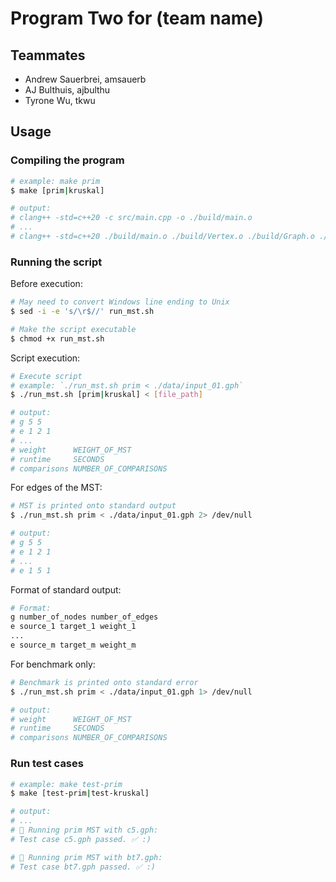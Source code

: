 # Program Two for (team name)

## Teammates

* Andrew Sauerbrei, amsauerb
* AJ Bulthuis, ajbulthu
* Tyrone Wu, tkwu

## Usage

### Compiling the program

```sh
# example: make prim
$ make [prim|kruskal]

# output: 
# clang++ -std=c++20 -c src/main.cpp -o ./build/main.o
# ...
# clang++ -std=c++20 ./build/main.o ./build/Vertex.o ./build/Graph.o ./build/BinaryHeap.o ./build/Time.o ./build/prim.o -o ./bin/prim
```

### Running the script

Before execution: 
```sh
# May need to convert Windows line ending to Unix
$ sed -i -e 's/\r$//' run_mst.sh

# Make the script executable
$ chmod +x run_mst.sh
```

Script execution: 
```sh
# Execute script
# example: `./run_mst.sh prim < ./data/input_01.gph`
$ ./run_mst.sh [prim|kruskal] < [file_path]

# output:
# g 5 5
# e 1 2 1
# ...
# weight      WEIGHT_OF_MST
# runtime     SECONDS
# comparisons NUMBER_OF_COMPARISONS
```

For edges of the MST: 
```sh
# MST is printed onto standard output
$ ./run_mst.sh prim < ./data/input_01.gph 2> /dev/null

# output:
# g 5 5
# e 1 2 1
# ...
# e 1 5 1
```

Format of standard output:
```sh
# Format:
g number_of_nodes number_of_edges
e source_1 target_1 weight_1
...
e source_m target_m weight_m
```

For benchmark only:
```sh
# Benchmark is printed onto standard error
$ ./run_mst.sh prim < ./data/input_01.gph 1> /dev/null

# output:
# weight      WEIGHT_OF_MST
# runtime     SECONDS
# comparisons NUMBER_OF_COMPARISONS
```

### Run test cases

```sh
# example: make test-prim
$ make [test-prim|test-kruskal]

# output:
# ...
# 🧪 Running prim MST with c5.gph:
# Test case c5.gph passed. ✅ :)

# 🧪 Running prim MST with bt7.gph:
# Test case bt7.gph passed. ✅ :)
```
